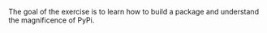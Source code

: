 The goal of the exercise is to learn how to build a package and understand the magnificence of PyPi.

